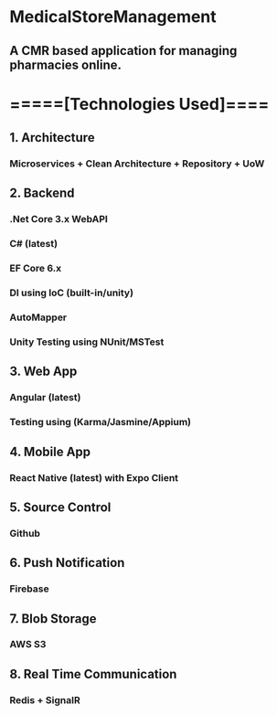 # MedicalStoreManagement
  ## A CMR based application for managing pharmacies online.


# =====[Technologies Used]==== #

## 1. Architecture
  ### Microservices + Clean Architecture + Repository + UoW

## 2. Backend
  ### .Net Core 3.x WebAPI
  ### C# (latest)
  ### EF Core 6.x
  ### DI using IoC (built-in/unity)
  ### AutoMapper
  ### Unity Testing using NUnit/MSTest

## 3. Web App
  ### Angular (latest)
  ### Testing using (Karma/Jasmine/Appium)
  
## 4. Mobile App
  ### React Native (latest) with Expo Client
 
## 5. Source Control
  ### Github
  
## 6. Push Notification
  ### Firebase
  
## 7. Blob Storage
  ### AWS S3
  
## 8. Real Time Communication
  ### Redis + SignalR
